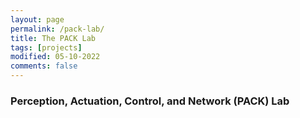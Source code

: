 ```yaml
---
layout: page
permalink: /pack-lab/
title: The PACK Lab
tags: [projects]
modified: 05-10-2022
comments: false
---
```


### Perception, Actuation, Control, and Network (PACK) Lab
